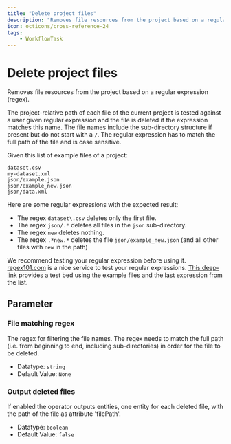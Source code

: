 ```yaml
---
title: "Delete project files"
description: "Removes file resources from the project based on a regular expression."
icon: octicons/cross-reference-24
tags: 
    - WorkflowTask
---
```

# Delete project files
<!-- This file was generated - DO NOT CHANGE IT MANUALLY -->



Removes file resources from the project based on a regular expression (regex).

The project-relative path of each file of the current project is tested against a user given regular expression and the file is deleted if the expression matches this name. The file names include the sub-directory structure if present but do not start with a `/`. The regular expression has to match the full path of the file and is case sensitive.

Given this list of example files of a project:

```
dataset.csv
my-dataset.xml
json/example.json
json/example_new.json
json/data.xml
```

Here are some regular expressions with the expected result:

- The regex `dataset\.csv` deletes only the first file.
- The regex `json/.*` deletes all files in the `json` sub-directory.
- The regex `new` deletes nothing.
- The regex `.*new.*` deletes the file `json/example_new.json` (and all other files with `new` in the path)

We recommend testing your regular expression before using it. [regex101.com](https://regex101.com) is a nice service to test your regular expressions. [This deep-link](https://regex101.com/?testString=dataset.csv%0Amy-dataset.xml%0Ajson/example.json%0Ajson/example_new.json%0Ajson/data.xml&regex=.*new.*) provides a test bed using the example files and the last expression from the list.


## Parameter

### File matching regex

The regex for filtering the file names. The regex needs to match the full path (i.e. from beginning to end, including sub-directories) in order for the file to be deleted.

- Datatype: `string`
- Default Value: `None`



### Output deleted files

If enabled the operator outputs entities, one entity for each deleted file, with the path of the file as attribute 'filePath'.

- Datatype: `boolean`
- Default Value: `false`



